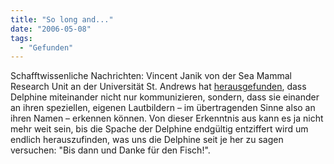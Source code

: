 ```yaml
---
title: "So long and..."
date: "2006-05-08"
tags:
  - "Gefunden"
---
```


Schafftwissenliche Nachrichten: Vincent Janik von der Sea Mammal Research Unit an der Universität St. Andrews hat [herausgefunden](http://www.timesonline.co.uk/article/0,,2087-2168604,00.html), dass Delphine miteinander nicht nur kommunizieren, sondern, dass sie einander an ihren speziellen, eigenen Lautbildern – im übertragenden Sinne also an ihren Namen – erkennen können. Von dieser Erkenntnis aus kann es ja nicht mehr weit sein, bis die Spache der Delphine endgültig entziffert wird um endlich herauszufinden, was uns die Delphine seit je her zu sagen versuchen: "Bis dann und Danke für den Fisch!".
